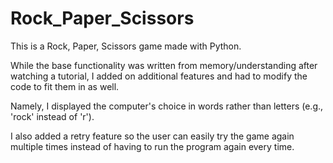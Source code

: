 # Rock_Paper_Scissors
This is a Rock, Paper, Scissors game made with Python.

While the base functionality was written from memory/understanding after watching a tutorial, I added on additional features and had to modify the code to fit them in as well.

Namely, I displayed the computer's choice in words rather than letters (e.g., 'rock' instead of 'r').

I also added a retry feature so the user can easily try the game again multiple times instead of having to run the program again every time.
